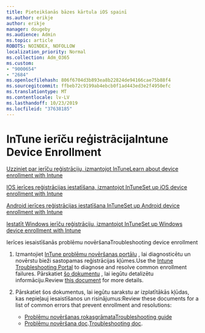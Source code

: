 ```yaml
---
title: Pieteikšanās bāzes kārtula iOS spainī
ms.author: erikje
author: erikje
manager: dougeby
ms.audience: Admin
ms.topic: article
ROBOTS: NOINDEX, NOFOLLOW
localization_priority: Normal
ms.collection: Adm_O365
ms.custom:
- "9000654"
- "2684"
ms.openlocfilehash: 806f6704d3b893ea8b22824de94166cae75b88f4
ms.sourcegitcommit: ffbeb72c9199ab4ebcb0f1ad443ed3e2f4950efc
ms.translationtype: MT
ms.contentlocale: lv-LV
ms.lasthandoff: 10/23/2019
ms.locfileid: "37638185"
---
```

# <a name="intune-device-enrollment"></a><span data-ttu-id="7ddda-102">InTune ierīču reģistrācija</span><span class="sxs-lookup"><span data-stu-id="7ddda-102">Intune Device Enrollment</span></span>

[<span data-ttu-id="7ddda-103">Uzziniet par ierīču reģistrāciju, izmantojot InTune</span><span class="sxs-lookup"><span data-stu-id="7ddda-103">Learn about device enrollment with Intune</span></span>](https://docs.microsoft.com/intune/enrollment/device-enrollment)

[<span data-ttu-id="7ddda-104">IOS ierīces reģistrācijas iestatīšana, izmantojot InTune</span><span class="sxs-lookup"><span data-stu-id="7ddda-104">Set up iOS device enrollment with Intune</span></span>](https://docs.microsoft.com/intune/enrollment/ios-enroll)

[<span data-ttu-id="7ddda-105">Android ierīces reģistrācijas iestatīšana InTune</span><span class="sxs-lookup"><span data-stu-id="7ddda-105">Set up Android device enrollment with Intune</span></span>](https://docs.microsoft.com/intune/android-enroll)

[<span data-ttu-id="7ddda-106">Iestatīt Windows ierīču reģistrāciju, izmantojot InTune</span><span class="sxs-lookup"><span data-stu-id="7ddda-106">Set up Windows device enrollment with Intune</span></span>](https://docs.microsoft.com/intune/windows-enroll)

<span data-ttu-id="7ddda-107">Ierīces iesaistīšanās problēmu novēršana</span><span class="sxs-lookup"><span data-stu-id="7ddda-107">Troubleshooting device enrollment</span></span>

1. <span data-ttu-id="7ddda-108">Izmantojiet [InTune problēmu novēršanas portālu](https://devicemanagement.microsoft.com/#blade/Microsoft_Intune_DeviceSettings/TroubleshootBlade) , lai diagnosticētu un novērstu bieži sastopamas reģistrācijas kļūmes.</span><span class="sxs-lookup"><span data-stu-id="7ddda-108">Use the [Intune Troubleshooting Portal](https://devicemanagement.microsoft.com/#blade/Microsoft_Intune_DeviceSettings/TroubleshootBlade) to diagnose and resolve common enrollment failures.</span></span> <span data-ttu-id="7ddda-109">Pārskatiet [šo dokumentu](https://docs.microsoft.com/intune/help-desk-operators) , lai iegūtu detalizētu informāciju.</span><span class="sxs-lookup"><span data-stu-id="7ddda-109">Review [this document](https://docs.microsoft.com/intune/help-desk-operators) for more details.</span></span>

2. <span data-ttu-id="7ddda-110">Pārskatiet šos dokumentus, lai iegūtu sarakstu ar izplatītākās kļūdas, kas nepieļauj iesaistīšanos un risinājumus:</span><span class="sxs-lookup"><span data-stu-id="7ddda-110">Review these documents for a list of common errors that prevent enrollment and resolutions:</span></span>
    - [<span data-ttu-id="7ddda-111">Problēmu novēršanas rokasgrāmata</span><span class="sxs-lookup"><span data-stu-id="7ddda-111">Troubleshooting guide</span></span>](https://support.microsoft.com/help/4469913/troubleshooting-windows-device-enrollment-problems-in-microsoft-intune)
    - <span data-ttu-id="7ddda-112">[Problēmu novēršana doc](https://docs.microsoft.com/intune/troubleshoot-device-enrollment-in-intune).</span><span class="sxs-lookup"><span data-stu-id="7ddda-112">[Troubleshooting doc](https://docs.microsoft.com/intune/troubleshoot-device-enrollment-in-intune).</span></span>
